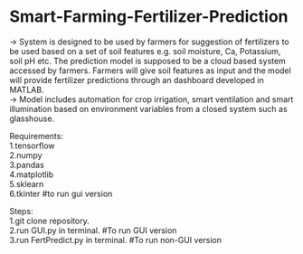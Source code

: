 # Smart-Farming-Fertilizer-Prediction 	
-> System is designed to be used by farmers for suggestion of fertilizers to be used based on a set of soil features e.g. soil moisture, Ca, Potassium, soil pH etc. The prediction model is supposed to be a cloud based system accessed by farmers. Farmers will give soil features as input and the model will provide fertilizer predictions through an dashboard developed in MATLAB.  
-> Model includes automation for crop irrigation, smart ventilation and smart illumination based on environment variables from a closed system such as glasshouse. 

Requirements:</br>
  1.tensorflow</br>
  2.numpy </br>
  3.pandas </br>
  4.matplotlib </br>
  5.sklearn</br>
  6.tkinter #to run gui version</br>

Steps:</br>
  1.git clone repository. </br>
  2.run GUI.py in terminal. #To run GUI version</br>
  3.run FertPredict.py  in terminal. #To run non-GUI version</br>

 
